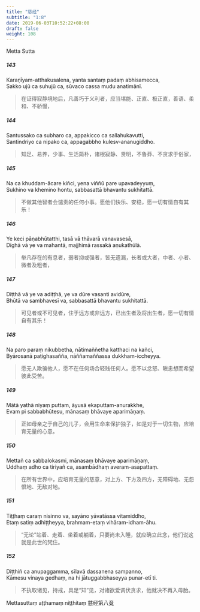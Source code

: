 ```yaml
---
title: "慈经"
subtitle: "1:8"
date: 2019-06-03T10:52:22+08:00
draft: false
weight: 108
---
```


<p class="lead text-center">Metta Sutta</p>

##### 143

Karaṇīyam-atthakusalena, yanta santaṃ padaṃ abhisamecca,  
Sakko ujū ca suhujū ca, sūvaco cassa mudu anatimānī.

> 在证得寂静境地后，凡善巧于义利者，应当堪能、正直、极正直，善语、柔和、不骄慢，

##### 144

Santussako ca subharo ca, appakicco ca sallahukavutti,  
Santindriyo ca nipako ca, appagabbho kulesv-ananugiddho.

> 知足、易养，少事、生活简朴，诸根寂静、贤明，不鲁莽、不贪求于俗家，

##### 145

Na ca khuddam-ācare kiñci, yena viññū pare upavadeyyuṃ,  
Sukhino va khemino hontu, sabbasattā bhavantu sukhitattā.

> 不做其他智者会谴责的任何小事。愿他们快乐、安稳，愿一切有情自有其乐！

##### 146

Ye keci pāṇabhūtatthi, tasā vā thāvarā vanavasesā,  
Dīghā vā ye va mahantā, majjhimā rassakā aṇukathūlā.

> 举凡存在的有息者，弱者抑或强者，皆无遗漏，长者或大者，中者、小者、微者及粗者，

##### 147

Diṭṭhā vā ye va adiṭṭhā, ye va dūre vasanti avidūre,  
Bhūtā va sambhavesī va, sabbasattā bhavantu sukhitattā.

> 可见者或不可见者，住于远方或非远方，已出生者及将出生者，愿一切有情自有其乐！

##### 148

Na paro paraṃ nikubbetha, nātimaññetha katthaci na kañci,  
Byārosanā paṭighasañña, nāññamaññassa dukkham-iccheyya.

> 愿无人欺骗他人，愿不在任何场合轻贱任何人。愿不以忿怒、瞋恚想而希望彼此受苦。

##### 149

Mātā yathā niyaṃ puttam, āyusā ekaputtam-anurakkhe,  
Evam pi sabbabhūtesu, mānasaṃ bhāvaye aparimāṇaṃ.

> 正如母亲之于自己的儿子，会用生命来保护独子，如是对于一切生物，应培育无量的心意。

##### 150

Mettañ ca sabbalokasmi, mānasaṃ bhāvaye aparimāṇaṃ,  
Uddhaṃ adho ca tiriyañ ca, asambādhaṃ averam-asapattaṃ.

> 在所有世界中，应培育无量的慈意，对上方、下方及四方，无障碍地、无怨恨地、无敌对地。

##### 151

Tiṭṭhaṃ caraṃ nisinno va, sayāno yāvatāssa vitamiddho,  
Etaṃ satiṃ adhiṭṭheyya, brahmam-etaṃ vihāram-idham-āhu.

> <q>无论</q>站着、走着、坐着或躺着，只要尚未入睡，就应确立此念，他们说这就是此世的梵住。

##### 152

Diṭṭhiñ ca anupaggamma, sīlavā dassanena sampanno,  
Kāmesu vinaya gedhaṃ, na hi jātuggabbhaseyya punar-etī ti.

> 不执取诸见，持戒，具足<q>知</q>见，对诸欲爱调伏贪求，他就决不再入母胎。

<p class="text-center">Mettasuttaṃ aṭṭhamaṃ niṭṭhitaṃ 慈经第八竟</p>